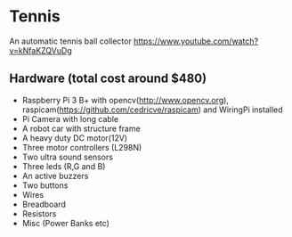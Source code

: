 # Tennis
An automatic tennis ball collector
https://www.youtube.com/watch?v=kNfaKZQVuDg

## Hardware (total cost around $480)
* Raspberry Pi 3 B+ with opencv(http://www.opencv.org), raspicam(https://github.com/cedricve/raspicam) and WiringPi installed
* Pi Camera with long cable
* A robot car with structure frame
* A heavy duty DC motor(12V)
* Three motor controllers (L298N)
* Two ultra sound sensors
* Three leds (R,G and B)
* An active buzzers
* Two buttons
* Wires
* Breadboard
* Resistors
* Misc (Power Banks etc)
